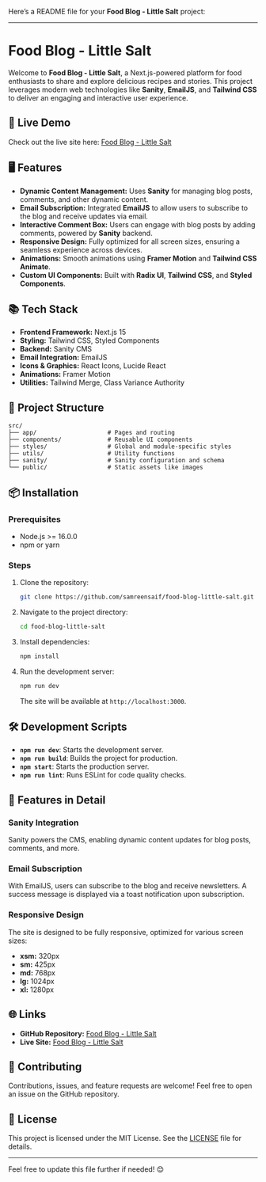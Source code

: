 Here’s a README file for your **Food Blog - Little Salt** project:

---

# Food Blog - Little Salt

Welcome to **Food Blog - Little Salt**, a Next.js-powered platform for food enthusiasts to share and explore delicious recipes and stories. This project leverages modern web technologies like **Sanity**, **EmailJS**, and **Tailwind CSS** to deliver an engaging and interactive user experience.

## 🚀 Live Demo

Check out the live site here: [Food Blog - Little Salt](https://food-blog-little-salt.vercel.app)

## 🖥️ Features

- **Dynamic Content Management:** Uses **Sanity** for managing blog posts, comments, and other dynamic content.
- **Email Subscription:** Integrated **EmailJS** to allow users to subscribe to the blog and receive updates via email.
- **Interactive Comment Box:** Users can engage with blog posts by adding comments, powered by **Sanity** backend.
- **Responsive Design:** Fully optimized for all screen sizes, ensuring a seamless experience across devices.
- **Animations:** Smooth animations using **Framer Motion** and **Tailwind CSS Animate**.
- **Custom UI Components:** Built with **Radix UI**, **Tailwind CSS**, and **Styled Components**.

## 📚 Tech Stack

- **Frontend Framework:** Next.js 15
- **Styling:** Tailwind CSS, Styled Components
- **Backend:** Sanity CMS
- **Email Integration:** EmailJS
- **Icons & Graphics:** React Icons, Lucide React
- **Animations:** Framer Motion
- **Utilities:** Tailwind Merge, Class Variance Authority

## 📂 Project Structure

```plaintext
src/
├── app/                    # Pages and routing
├── components/             # Reusable UI components
├── styles/                 # Global and module-specific styles
├── utils/                  # Utility functions
├── sanity/                 # Sanity configuration and schema
└── public/                 # Static assets like images
```

## 📦 Installation

### Prerequisites
- Node.js >= 16.0.0
- npm or yarn

### Steps
1. Clone the repository:
   ```bash
   git clone https://github.com/samreensaif/food-blog-little-salt.git
   ```
2. Navigate to the project directory:
   ```bash
   cd food-blog-little-salt
   ```
3. Install dependencies:
   ```bash
   npm install
   ```
4. Run the development server:
   ```bash
   npm run dev
   ```
   The site will be available at `http://localhost:3000`.

## 🛠️ Development Scripts

- **`npm run dev`**: Starts the development server.
- **`npm run build`**: Builds the project for production.
- **`npm start`**: Starts the production server.
- **`npm run lint`**: Runs ESLint for code quality checks.

## 🌟 Features in Detail

### Sanity Integration
Sanity powers the CMS, enabling dynamic content updates for blog posts, comments, and more.

### Email Subscription
With EmailJS, users can subscribe to the blog and receive newsletters. A success message is displayed via a toast notification upon subscription.

### Responsive Design
The site is designed to be fully responsive, optimized for various screen sizes:
- **xsm:** 320px
- **sm:** 425px
- **md:** 768px
- **lg:** 1024px
- **xl:** 1280px

## 🌐 Links

- **GitHub Repository:** [Food Blog - Little Salt](https://github.com/samreensaif/food-blog-little-salt.git)
- **Live Site:** [Food Blog - Little Salt](https://food-blog-little-salt.vercel.app)

## 🤝 Contributing

Contributions, issues, and feature requests are welcome! Feel free to open an issue on the GitHub repository.

## 📄 License

This project is licensed under the MIT License. See the [LICENSE](LICENSE) file for details.

---

Feel free to update this file further if needed! 😊

